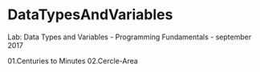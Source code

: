 # DataTypesAndVariables

Lab: Data Types and Variables - Programming Fundamentals - september 2017

01.Centuries to Minutes
02.Cercle-Area
